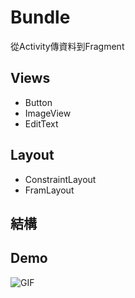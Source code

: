 # Bundle
從Activity傳資料到Fragment

## Views
* Button
* ImageView
* EditText

## Layout
* ConstraintLayout
* FramLayout

## 結構


## Demo
![GIF](Bundle_Demo.gif)
